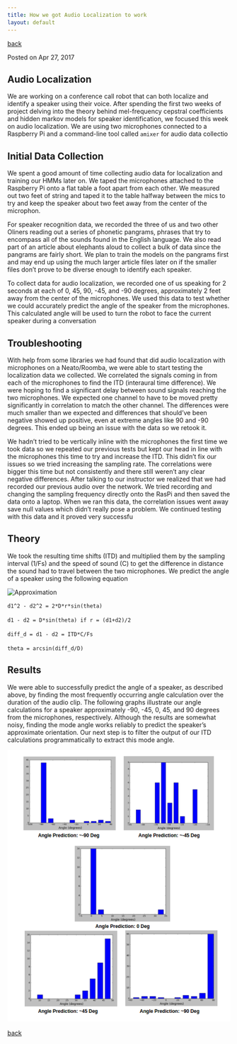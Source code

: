 ```yaml
---
title: How we got Audio Localization to work
layout: default
---
```

[back](./)

Posted on Apr 27, 2017

## Audio Localization

We are working on a conference call robot that can both localize and identify a speaker using their voice.  After spending the first two weeks of project delving into the theory behind mel-frequency cepstral coefficients and hidden markov models for speaker identification, we focused this week on audio localization.  We are using two microphones connected to a Raspberry Pi and a command-line tool called `amixer` for audio data collectio

## Initial Data Collection

We spent a good amount of time collecting audio data for localization and training our HMMs later on. We taped the microphones attached to the Raspberry Pi onto a flat table a foot apart from each other. We measured out two feet of string and taped it to the table halfway between the mics to try and keep the speaker about two feet away from the center of the microphon.

For speaker recognition data, we recorded the three of us and two other Oliners reading out a series of phonetic pangrams, phrases that try to encompass all of the sounds found in the English language. We also read part of an article about elephants aloud to collect a bulk of data since the pangrams are fairly short. We plan to train the models on the pangrams first and may end up using the much larger article files later on if the smaller files don’t prove to be diverse enough to identify each speaker.

To collect data for audio localization, we recorded one of us speaking for 2 seconds at each of 0, 45, 90, -45, and -90 degrees, approximately 2 feet away from the center of the microphones.  We used this data to test whether we could accurately predict the angle of the speaker from the microphones.  This calculated angle will be used to turn the robot to face the current speaker during a conversation

## Troubleshooting

With help from some libraries we had found that did audio localization with microphones on a Neato/Roomba, we were able to start testing the localization data we collected. We correlated the signals coming in from each of the microphones to find the ITD (interaural time difference). We were hoping to find a significant delay between sound signals reaching the two microphones. We expected one channel to have to be moved pretty significantly in correlation to match the other channel. The differences were much smaller than we expected and differences that should’ve been negative showed up positive, even at extreme angles like 90 and -90 degrees. This ended up being an issue with the data so we retook it. 

We hadn’t tried to be vertically inline with the microphones the first time we took data so we repeated our previous tests but kept our head in line with the microphones this time to try and increase the ITD. This didn’t fix our issues so we tried increasing the sampling rate. The correlations were bigger this time but not consistently and there still weren’t any clear negative differences. After talking to our instructor we realized that we had recorded our previous audio over the network. We tried recording and changing the sampling frequency directly onto the RasPi and then saved the data onto a laptop. When we ran this data, the correlation issues went away save null values which didn’t really pose a problem. We continued testing with this data and it proved very successfu

## Theory

We took the resulting time shifts (ITD) and multiplied them by the sampling interval (1/Fs) and the speed of sound (C) to get the difference in distance the sound had to travel between the two microphones. We predict the angle of a speaker using the following equation

![Approximation](images/AnglesEsti.png)

```
d1^2 - d2^2 = 2*D*r*sin(theta)

d1 - d2 = D*sin(theta) if r = (d1+d2)/2

diff_d = d1 - d2 = ITD*C/Fs

theta = arcsin(diff_d/D)
```
## Results

We were able to successfully predict the angle of a speaker, as described above, by finding the most frequently occurring angle calculation over the duration of the audio clip.  The following graphs illustrate our angle calculations for a speaker approximately -90, -45, 0, 45, and 90 degrees from the microphones, respectively.  Although the results are somewhat noisy, finding the mode angle works reliably to predict the speaker’s approximate orientation.  Our next step is to filter the output of our ITD calculations programmatically to extract this mode angle.

![Prediction Results](images/AnglesPred.png)

[back](./)
